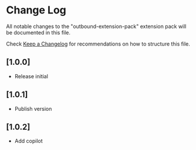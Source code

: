 # Change Log

All notable changes to the "outbound-extension-pack" extension pack will be documented in this file.

Check [Keep a Changelog](http://keepachangelog.com/) for recommendations on how to structure this file.

## [1.0.0]

- Release initial

## [1.0.1]

- Publish version

## [1.0.2]

- Add copilot
